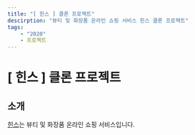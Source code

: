 ```yaml
---
title: "[ 힌스 ] 클론 프로젝트"
descirption: "뷰티 및 화장품 온라인 쇼핑 서비스 힌스 클론 프로젝트"
tags:
    - "2020"
    - 프로젝트
---
```


# [ 힌스 ] 클론 프로젝트



## 소개

[힌스](https://hince.co.kr/)는 뷰티 및 화장품 온라인 쇼핑 서비스입니다.